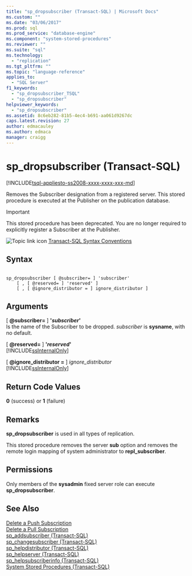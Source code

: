 ```yaml
---
title: "sp_dropsubscriber (Transact-SQL) | Microsoft Docs"
ms.custom: ""
ms.date: "03/06/2017"
ms.prod: sql
ms.prod_service: "database-engine"
ms.component: "system-stored-procedures"
ms.reviewer: ""
ms.suite: "sql"
ms.technology: 
  - "replication"
ms.tgt_pltfrm: ""
ms.topic: "language-reference"
applies_to: 
  - "SQL Server"
f1_keywords: 
  - "sp_dropsubscriber_TSQL"
  - "sp_dropsubscriber"
helpviewer_keywords: 
  - "sp_dropsubscriber"
ms.assetid: 8c6eb282-81b5-4ec4-b691-aa061d9267dc
caps.latest.revision: 27
author: edmacauley
ms.author: edmaca
manager: craigg
---
```

# sp_dropsubscriber (Transact-SQL)
[!INCLUDE[tsql-appliesto-ss2008-xxxx-xxxx-xxx-md](../../includes/tsql-appliesto-ss2008-xxxx-xxxx-xxx-md.md)]

  Removes the Subscriber designation from a registered server. This stored procedure is executed at the Publisher on the publication database.  
  
> [!IMPORTANT]  
>  This stored procedure has been deprecated. You are no longer required to explicitly register a Subscriber at the Publisher.  
  
 ![Topic link icon](../../database-engine/configure-windows/media/topic-link.gif "Topic link icon") [Transact-SQL Syntax Conventions](../../t-sql/language-elements/transact-sql-syntax-conventions-transact-sql.md)  
  
## Syntax  
  
```  
  
sp_dropsubscriber [ @subscriber= ] 'subscriber'   
    [ , [ @reserved= ] 'reserved' ]   
    [ , [ @ignore_distributor = ] ignore_distributor ]  
```  
  
## Arguments  
 [ **@subscriber=** ] **'***subscriber***'**  
 Is the name of the Subscriber to be dropped. *subscriber* is **sysname**, with no default.  
  
 [ **@reserved=** ] **'***reserved***'**  
 [!INCLUDE[ssInternalOnly](../../includes/ssinternalonly-md.md)]  
  
 [ **@ignore_distributor =** ] *ignore_distributor*  
 [!INCLUDE[ssInternalOnly](../../includes/ssinternalonly-md.md)]  
  
## Return Code Values  
 **0** (success) or **1** (failure)  
  
## Remarks  
 **sp_dropsubscriber** is used in all types of replication.  
  
 This stored procedure removes the server **sub** option and removes the remote login mapping of system administrator to **repl_subscriber**.  
  
## Permissions  
 Only members of the **sysadmin** fixed server role can execute **sp_dropsubscriber**.  
  
## See Also  
 [Delete a Push Subscription](../../relational-databases/replication/delete-a-push-subscription.md)   
 [Delete a Pull Subscription](../../relational-databases/replication/delete-a-pull-subscription.md)   
 [sp_addsubscriber &#40;Transact-SQL&#41;](../../relational-databases/system-stored-procedures/sp-addsubscriber-transact-sql.md)   
 [sp_changesubscriber &#40;Transact-SQL&#41;](../../relational-databases/system-stored-procedures/sp-changesubscriber-transact-sql.md)   
 [sp_helpdistributor &#40;Transact-SQL&#41;](../../relational-databases/system-stored-procedures/sp-helpdistributor-transact-sql.md)   
 [sp_helpserver &#40;Transact-SQL&#41;](../../relational-databases/system-stored-procedures/sp-helpserver-transact-sql.md)   
 [sp_helpsubscriberinfo &#40;Transact-SQL&#41;](../../relational-databases/system-stored-procedures/sp-helpsubscriberinfo-transact-sql.md)   
 [System Stored Procedures &#40;Transact-SQL&#41;](../../relational-databases/system-stored-procedures/system-stored-procedures-transact-sql.md)  
  
  
